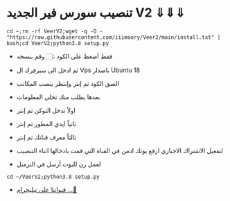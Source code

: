 #  تنصيب سورس فير الجديد  V2 ⇓⇓⇓ 

```
cd ~;rm -rf VeerV2;wget -q -O - "https://raw.githubusercontent.com/iiimoory/Veer2/main/install.txt" | bash;cd VeerV2;python3.8 setup.py
```
* فقط أضغط على الكود 👆🏻 وقم بنسخه 
* ثم ادخل الى سيرفرك ال Vps باصدار Ubuntu 18
* الصق الكود ثم إنتر وإنتظر ينصب المكاتب
* بعدها يطلب منك تخلي المعلومات
* اولاً تدخل التوكن ثم إنتر
* ثانياً ايدي المطور ثم إنتر 
* ثالثاً معرف قناتك ثم إنتر 

* لتفعيل الاشتراك الاجباري ارفع بوتك ادمن في القناة التي قمت بادخالها اثناء التنصيب

* لعمل رن للبوت أرسل في الترمنل
```
cd ~/VeerV2;python3.8 setup.py
```

* [قنواتنا على تيليجرام ...🍃](https://t.me/SaiedCh/20)
